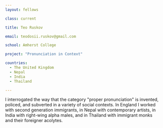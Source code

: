 ```yaml
---
layout: fellows

class: current

title: Teo Ruskov

email: teodosii.ruskov@gmail.com

school: Amherst College

project: "Pronunciation in Context"

countries:
  - The United Kingdom
  - Nepal
  - India
  - Thailand

---
```


I interrogated the way that the category "proper pronunciation" is invented, policed, and subverted in a variety of social contexts. In England I worked with second generation immigrants, in Nepal with contemporary artists, in India with right-wing alpha males, and in Thailand with immigrant monks and their foreigner acolytes.
